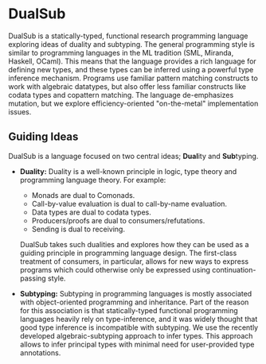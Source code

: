# DualSub

DualSub is a statically-typed, functional research programming language exploring ideas of duality and subtyping.
The general programming style is similar to programming languages in the ML tradition (SML, Miranda, Haskell, OCaml).
This means that the language provides a rich language for defining new types, and these types can be inferred using a powerful type inference mechanism.
Programs use familiar pattern matching constructs to work with algebraic datatypes, but also offer less familiar constructs like codata types and copattern matching.
The language de-emphasizes mutation, but we explore efficiency-oriented "on-the-metal" implementation issues.

## Guiding Ideas
DualSub is a language focused on two central ideas; **Dual**ity and **Sub**typing.

- **Duality:** Duality is a well-known principle in logic, type theory and programming language theory.
  For example:
  - Monads are dual to Comonads.
  - Call-by-value evaluation is dual to call-by-name evaluation.
  - Data types are dual to codata types.
  - Producers/proofs are dual to consumers/refutations.
  - Sending is dual to receiving.

  DualSub takes such dualities and explores how they can be used as a guiding principle in programming language design.
  The first-class treatment of consumers, in particular, allows for new ways to express programs which could otherwise only be expressed using continuation-passing style.

- **Subtyping:** Subtyping in programming languages is mostly associated with object-oriented programming and inheritance.
  Part of the reason for this association is that statically-typed functional programming languages heavily rely on type-inference, and it was widely thought that good type inference is incompatible with subtyping.
  We use the recently developed algebraic-subtyping approach to infer types.
  This approach allows to infer principal types with minimal need for user-provided type annotations.

